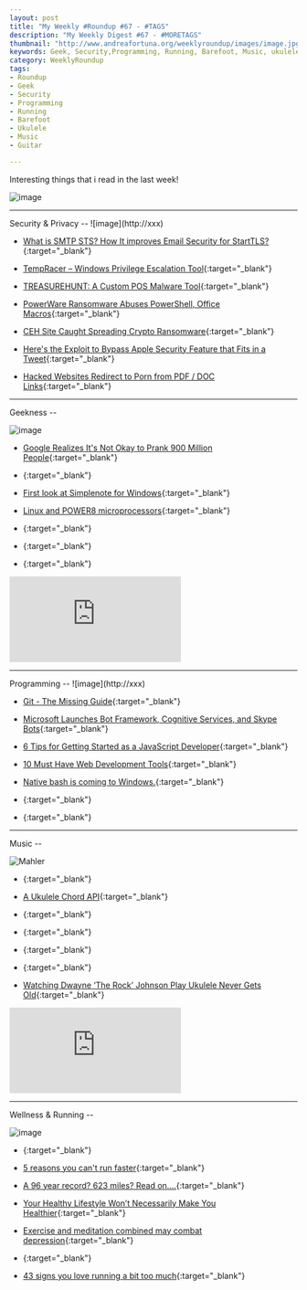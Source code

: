 ```yaml
---
layout: post
title: "My Weekly #Roundup #67 - #TAGS"
description: "My Weekly Digest #67 - #MORETAGS"
thumbnail: "http://www.andreafortuna.org/weeklyroundup/images/image.jpg"
keywords: Geek, Security,Programming, Running, Barefoot, Music, ukulele, transcription, guitar
category: WeeklyRoundup
tags: 
- Roundup
- Geek
- Security
- Programming
- Running
- Barefoot
- Ukulele
- Music
- Guitar

---
```

Interesting things that i read in the last week!

![image](/weeklyroundup/images/image.jpg)
<!-- more -->
<hr/>
Security & Privacy
--
![image](http://xxx)

- [What is SMTP STS? How It improves Email Security for StartTLS?](http://thehackernews.com/2016/03/smtp-sts-email-security.html){:target="_blank"}

- [TempRacer – Windows Privilege Escalation Tool](http://www.darknet.org.uk/2016/03/tempracer-windows-privilege-escalation-tool/){:target="_blank"}

- [TREASUREHUNT: A Custom POS Malware Tool](http://www.fireeye.com/blog/threat-research/2016/03/treasurehunt_a_cust.html){:target="_blank"}

- [PowerWare Ransomware Abuses PowerShell, Office Macros](http://www.securityweek.com/powerware-ransomware-abuses-powershell-office-macros){:target="_blank"}

- [CEH Site Caught Spreading Crypto Ransomware](https://packetstormsecurity.com/news/view/26460/CEH-Site-Caught-Spreading-Crypto-Ransomware.html){:target="_blank"}

- [Here's the Exploit to Bypass Apple Security Feature that Fits in a Tweet](http://thehackernews.com/2016/03/sip-exploit-code.html){:target="_blank"}

- [Hacked Websites Redirect to Porn from PDF / DOC Links](https://blog.sucuri.net/2016/03/pdf-doc-urls-redirect-to-porn.html){:target="_blank"}



<hr/>
Geekness
--

![image](http://xxx)

- [Google Realizes It's Not Okay to Prank 900 Million People](http://gizmodo.com/google-grovels-after-gmail-mic-drop-april-fool-prank-ba-1768412978){:target="_blank"}

- [](){:target="_blank"}

- [First look at Simplenote for Windows](http://www.ghacks.net/2016/04/01/simplenote-for-windows/){:target="_blank"}

- [Linux and POWER8 microprocessors](https://seravo.fi/2016/linux-and-power8-microprocessors){:target="_blank"}

- [](){:target="_blank"}

- [](){:target="_blank"}

- [](){:target="_blank"}

<div class="video-container">
<iframe src="https://www.youtube.com/embed/XXXXXX" frameborder="0" allowfullscreen></iframe>
</div>


<hr/>
Programming
--
![image](http://xxx)

- [Git - The Missing Guide](https://www.reddit.com/r/programming/comments/4cvcon/git_the_missing_guide/){:target="_blank"}

- [Microsoft Launches Bot Framework, Cognitive Services, and Skype Bots](http://www.programmableweb.com/news/microsoft-launches-bot-framework-cognitive-services-and-skype-bots/brief/2016/03/31){:target="_blank"}

- [6 Tips for Getting Started as a JavaScript Developer](http://blog.debugme.eu/getting-started-as-a-javascript-developer/){:target="_blank"}

- [10 Must Have Web Development Tools](http://codecondo.com/10-must-have-web-development-tools/){:target="_blank"}

- [Native bash is coming to Windows.](http://www.theverge.com/2016/3/30/11331014/microsoft-windows-linux-ubuntu-bash){:target="_blank"}

- [](){:target="_blank"}

- [](){:target="_blank"}


<hr/>
Music
--

![Mahler](https://scontent-mxp1-1.xx.fbcdn.net/hphotos-xta1/v/t1.0-9/12418057_1110649992290056_729974866135463478_n.jpg?oh=2cdacade11a14670953b28fe8389fd35&oe=578F49D3)

- [](){:target="_blank"}

- [A Ukulele Chord API](http://ukenut.com/a-ukulele-api/){:target="_blank"}

- [](){:target="_blank"}

- [](){:target="_blank"}

- [](){:target="_blank"}

- [](){:target="_blank"}

- [Watching Dwayne ‘The Rock’ Johnson Play Ukulele Never Gets Old](http://www.ukulelemag.com/home/watching-dwayne-the-rock-johnson-play-ukulele-never-gets-old){:target="_blank"}

<div class="video-container">
<iframe src="https://www.youtube.com/embed/Xs8DyeeCfs4" frameborder="0" allowfullscreen></iframe>
</div>

<hr/>
Wellness & Running  
--

![image](http://xxx)

- [](){:target="_blank"}

- [5 reasons you can't run faster](http://www.runnersworld.co.uk/training/5-reasons-you-cant-run-faster/14687.html){:target="_blank"}

- [A 96 year record? 623 miles? Read on….](http://focusedperformance.co.uk/371-2/){:target="_blank"}

- [Your Healthy Lifestyle Won’t Necessarily Make You Healthier](http://feeds.wired.com/c/35185/f/661370/s/4ebb5260/sc/28/l/0L0Swired0N0C20A160C0A40Chealthy0Elifestyle0Ewont0Enecessarily0Emake0Ehealthier0C/story01.htm){:target="_blank"}

- [Exercise and meditation combined may combat depression](http://www.runnersworld.co.uk/health/exercise-and-meditation-combined-may-combat-depression/14702.html){:target="_blank"}

- [](){:target="_blank"}

- [43 signs you love running a bit too much](http://www.runnersworld.co.uk/community/43-signs-you-love-running-a-bit-too-much/14703.html){:target="_blank"}




